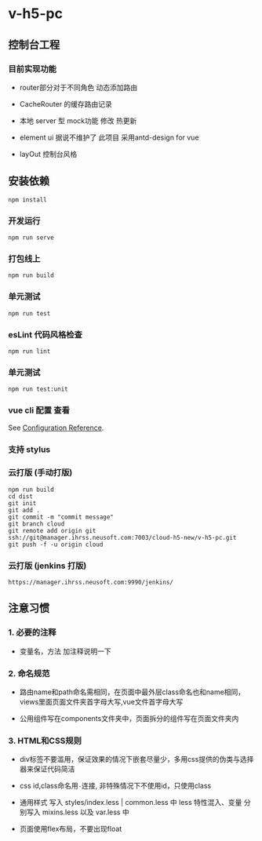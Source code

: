 <!--
 * @Author: qianhn@neusoft.com
 * @Date: 2020年10月26日13时08分33秒
 * @LastEditTime: 2020年11月03日17时14分31秒
 * @LastEditors: Please set LastEditors
 * @Description: 
 * @多读书多看报少吃零食多睡觉
-->
# v-h5-pc
 
## 控制台工程 

### 目前实现功能 

  - router部分对于不同角色 动态添加路由

  - CacheRouter 的缓存路由记录

  - 本地 server 型 mock功能  修改 热更新 

  - element ui 据说不维护了  此项目 采用antd-design for vue

  - layOut 控制台风格 
  

## 安装依赖

```
npm install
```

### 开发运行

```
npm run serve
```

### 打包线上

```
npm run build
```

### 单元测试

```
npm run test
```

### esLint 代码风格检查

```
npm run lint
```

### 单元测试

```
npm run test:unit
```

### vue cli 配置 查看

See [Configuration Reference](https://cli.vuejs.org/config/).

### 支持 stylus

### 云打版 (手动打版)

```
npm run build
cd dist
git init
git add .
git commit -m "commit message"
git branch cloud
git remote add origin git ssh://git@manager.ihrss.neusoft.com:7003/cloud-h5-new/v-h5-pc.git
git push -f -u origin cloud 
```

### 云打版 (jenkins 打版)

```
https://manager.ihrss.neusoft.com:9990/jenkins/
```


##  注意习惯 

### 1. 必要的注释

  - 变量名，方法 加注释说明一下

### 2. 命名规范

  - 路由name和path命名需相同，在页面中最外层class命名也和name相同，views里面页面文件夹首字母大写,vue文件首字母大写

  - 公用组件写在components文件夹中，页面拆分的组件写在页面文件夹内

### 3. HTML和CSS规则

  - div标签不要滥用，保证效果的情况下嵌套尽量少，多用css提供的伪类与选择器来保证代码简洁

  - css id,class命名用`-`连接, 非特殊情况下不使用id，只使用class

  - 通用样式 写入 styles/index.less | common.less 中  less 特性混入、变量 分别写入 mixins.less 以及 var.less 中

  - 页面使用flex布局，不要出现float